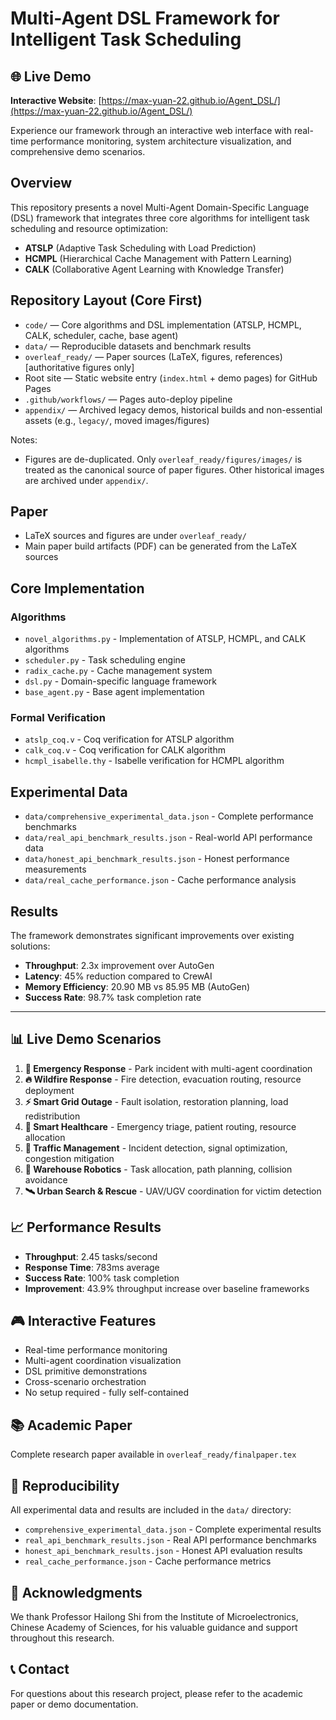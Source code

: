 # Multi-Agent DSL Framework for Intelligent Task Scheduling

## 🌐 Live Demo

**Interactive Website**: [https://max-yuan-22.github.io/Agent_DSL/](https://max-yuan-22.github.io/Agent_DSL/)

Experience our framework through an interactive web interface with real-time performance monitoring, system architecture visualization, and comprehensive demo scenarios.

## Overview

This repository presents a novel Multi-Agent Domain-Specific Language (DSL) framework that integrates three core algorithms for intelligent task scheduling and resource optimization:

- **ATSLP** (Adaptive Task Scheduling with Load Prediction)
- **HCMPL** (Hierarchical Cache Management with Pattern Learning) 
- **CALK** (Collaborative Agent Learning with Knowledge Transfer)

## Repository Layout (Core First)

- `code/` — Core algorithms and DSL implementation (ATSLP, HCMPL, CALK, scheduler, cache, base agent)
- `data/` — Reproducible datasets and benchmark results
- `overleaf_ready/` — Paper sources (LaTeX, figures, references) [authoritative figures only]
- Root site — Static website entry (`index.html` + demo pages) for GitHub Pages
- `.github/workflows/` — Pages auto-deploy pipeline
- `appendix/` — Archived legacy demos, historical builds and non-essential assets (e.g., `legacy/`, moved images/figures)

Notes:
- Figures are de-duplicated. Only `overleaf_ready/figures/images/` is treated as the canonical source of paper figures. Other historical images are archived under `appendix/`.

## Paper

- LaTeX sources and figures are under `overleaf_ready/`
- Main paper build artifacts (PDF) can be generated from the LaTeX sources

## Core Implementation

### Algorithms
- `novel_algorithms.py` - Implementation of ATSLP, HCMPL, and CALK algorithms
- `scheduler.py` - Task scheduling engine
- `radix_cache.py` - Cache management system
- `dsl.py` - Domain-specific language framework
- `base_agent.py` - Base agent implementation

### Formal Verification
- `atslp_coq.v` - Coq verification for ATSLP algorithm
- `calk_coq.v` - Coq verification for CALK algorithm  
- `hcmpl_isabelle.thy` - Isabelle verification for HCMPL algorithm

## Experimental Data

- `data/comprehensive_experimental_data.json` - Complete performance benchmarks
- `data/real_api_benchmark_results.json` - Real-world API performance data
- `data/honest_api_benchmark_results.json` - Honest performance measurements
- `data/real_cache_performance.json` - Cache performance analysis

## Results

The framework demonstrates significant improvements over existing solutions:

- **Throughput**: 2.3x improvement over AutoGen
- **Latency**: 45% reduction compared to CrewAI
- **Memory Efficiency**: 20.90 MB vs 85.95 MB (AutoGen)
- **Success Rate**: 98.7% task completion rate

---

## 📊 Live Demo Scenarios

1. **🚨 Emergency Response** - Park incident with multi-agent coordination
2. **🔥 Wildfire Response** - Fire detection, evacuation routing, resource deployment
3. **⚡ Smart Grid Outage** - Fault isolation, restoration planning, load redistribution
4. **🏥 Smart Healthcare** - Emergency triage, patient routing, resource allocation
5. **🚦 Traffic Management** - Incident detection, signal optimization, congestion mitigation
6. **🤖 Warehouse Robotics** - Task allocation, path planning, collision avoidance
7. **🛰️ Urban Search & Rescue** - UAV/UGV coordination for victim detection

## 📈 Performance Results

- **Throughput**: 2.45 tasks/second
- **Response Time**: 783ms average
- **Success Rate**: 100% task completion
- **Improvement**: 43.9% throughput increase over baseline frameworks

## 🎮 Interactive Features

- Real-time performance monitoring
- Multi-agent coordination visualization
- DSL primitive demonstrations
- Cross-scenario orchestration
- No setup required - fully self-contained

## 📚 Academic Paper

Complete research paper available in `overleaf_ready/finalpaper.tex`

## 🔬 Reproducibility

All experimental data and results are included in the `data/` directory:
- `comprehensive_experimental_data.json` - Complete experimental results
- `real_api_benchmark_results.json` - Real API performance benchmarks
- `honest_api_benchmark_results.json` - Honest API evaluation results
- `real_cache_performance.json` - Cache performance metrics

## 🙏 Acknowledgments

We thank Professor Hailong Shi from the Institute of Microelectronics, Chinese Academy of Sciences, for his valuable guidance and support throughout this research.

## 📞 Contact

For questions about this research project, please refer to the academic paper or demo documentation.
